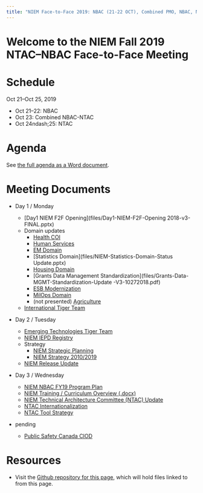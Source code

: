 ```yaml
---
title: "NIEM Face-to-Face 2019: NBAC (21-22 OCT), Combined PMO, NBAC, NTAC (23 OCT), and NTAC (24-25 OCT) Meetings"
---
```


# Welcome to the NIEM Fall 2019 NTAC&ndash;NBAC Face-to-Face Meeting

# Schedule

Oct 21&ndash;Oct 25, 2019
* Oct 21&ndash;22: NBAC
* Oct 23: Combined NBAC-NTAC
* Oct 24ndash;25: NTAC

# Agenda

See [the full agenda as a Word document](files/full-agenda.docx).

# Meeting Documents

- Day 1 / Monday
    - [Day1 NIEM F2F Opening](files/Day1-NIEM-F2F-Opening 2018-v3-FINAL.pptx)
    - Domain updates
        - [Health COI](files/NIEM_Health_Face2Face2018_Finalpresentation.pptx)
        - [Human Services](files/NIEM-Domain-Update-Human-Services.pptx)
        - [EM Domain](files/NIEM-EM-Domain-F2F-Update-(2018)-Final.pdf)
        - [Statistics Domain](files/NIEM-Statistics-Domain-Status Update.pptx)
        - [Housing Domain](files/NEIM-HSG-Domain-Update-102018.pptx)
        - [Grants Data Management Standardization](files/Grants-Data-MGMT-Standardization-Update -V3-10272018.pdf)
        - [ESB Modernization](files/ESB_Modernization(v1.4).pptx)
        - [MilOps Domain](files/Day1_MilOps-Domain-Update-F2F-29Oct2018.pptx)
        - (not presented) [Agriculture](files/Agriculture-F2F-Domain-Update.pptx)
    - [International Tiger Team](files/NBAC-Intl-TT-F2F-Update-v23Oct2018.pptx)
        
- Day 2 / Tuesday
    - [Emerging Technologies Tiger Team](files/NBAC_ET3_F2F_Update_(Oct_2018)_sml.pdf)
    - [NIEM IEPD Registry](files/NIEM-IEPD-Registry-F2F_20181029.pptx)
    - Strategy
        - [NIEM Strategic Planning](files/NIEM-F2F-Strategic-Planning-v1.pptx)
        - [NIEM Strategy 2010/2019](files/NIEM-Strategy2010_2019_Draft.docx)
    - [NIEM Release Update](files/release-updates.pptx)
- Day 3 / Wednesday
    - [NIEM NBAC FY19 Program Plan](files/NIEM-FY19-Program-Plan_2019Oct31.pptx)
    - [NIEM Training / Curriculum Overview (.docx)](files/NIEM-curriculum-overview.docx)
    - [NIEM Technical Architecture Committee (NTAC) Update](files/NTAC-2018-Update(v2).pptx)
    - [NTAC Internationalization](files/ntac-internationalization.pptx)
    - [NTAC Tool Strategy](files/NTAC-Tool-Strategy.pptx)

- pending
    - [Public Safety Canada CIOD](files/Canada-NBAC-Presentation.pdf)


# Resources

- Visit the [Github repository for this page](https://github.com/NIEM/2019-fall), which will hold files linked to from this page.
